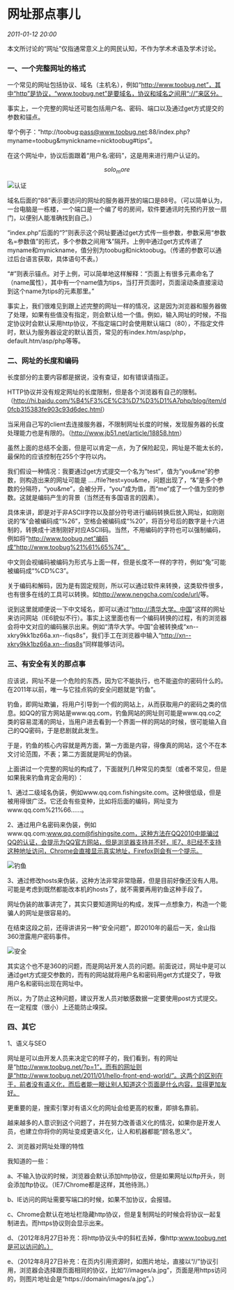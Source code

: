 # 网址那点事儿
_2011-01-12 20:00_

本文所讨论的“网址”仅指通常意义上的网民认知，不作为学术术语及学术讨论。

### 一、一个完整网址的格式

一个常见的网址包括协议、域名（主机名），例如“http://www.toobug.net”，其中“http”是协议，“www.toobug.net”是要域名，协议和域名之间用“://”来区分。

事实上，一个完整的网址还可能包括用户名、密码、端口以及通过get方式提交的参数和锚点。

举个例子：“http://toobug:pass@www.toobug.net:88/index.php?myname=toobug&mynickname=nicktoobug#tips”。

在这个网址中，协议后面跟着“用户名:密码”，这是用来进行用户认证的。

$$solo_more$$

![认证](../images/something_about_url_1.jpg)

域名后面的“88”表示要访问的网址的服务器开放的端口是88号。（可以简单认为，一台电脑是一栋楼，一个端口是一个编了号的房间，软件要通讯时先预约开放一扇门，以便别人能准确找到自己。）

“index.php”后面的“?”则表示这个网址要通过get方式传一些参数，参数采用“参数名=参数值”的形式，多个参数之间用“&”隔开。上例中通过get方式传递了myname和mynickname，值分别为toobug和nicktoobug。（传递的参数可以通过后台语言获取，具体语句不表。）

“#”则表示锚点。对于上例，可以简单地这样解释：“页面上有很多元素命名了（name属性），其中有一个name值为tips，当打开页面时，页面滚动条直接滚动到这个name为tips的元素那里。”

事实上，我们很难见到跟上述完整的网址一样的情况，这是因为浏览器和服务器做了处理，如果有些值没有指定，则会默认给一个值。例如，输入网址的时候，不指定协议时会默认采用http协议，不指定端口时会使用默认端口（80），不指定文件时，默认为服务器设定的默认首页，常见的有index.htm/asp/php，default.htm/asp/php等等。

### 二、网址的长度和编码

长度部分的主要内容都是据说，没有查证，如有错误请指正。

HTTP协议并没有规定网址的长度限制，但是各个浏览器有自己的限制。（<http://hi.baidu.com/%B4%F3%CE%C3%D7%D3%D1%A7php/blog/item/d0fcb315383fe903c93d6dec.html>）

当采用自己写的client去连接服务器，不限制网址长度的时候，发现服务器的长度处理能力也是有限的。（<http://www.jb51.net/article/18858.htm>）

虽然上面的总结不全面，但是可以肯定一点，为了保险起见，网址是不能太长的，最保险的应该控制在255个字符以内。

我们假设一种情况：我要通过get方式提交一个名为“test”，值为“you&me”的参数，则构造出来的网址可能是 …./file?test=you&me，问题出现了，“&”是多个参数的分隔符，“you&me”，会被分开，“you”成为值，而“me”成了一个值为空的参数。这就是编码产生的背景（当然还有多国语言的因素）。

具体来讲，即是对于非ASCII字符以及部分符号进行编码转换后放入网址，如刚刚说的“&”会被编码成“%26”，空格会被编码成“%20”，将百分号后的数字是十六进制的，转换成十进制刚好对应ASCII码。当然，不用编码的字符也可以强制编码，例如将“http://www.toobug.net”编码成“http://www.toobug%21%61%65%74”。

中文则会视编码被编码为形式与上面一样，但是长度不一样的字符，例如“兔”可能被编码成“%CD%C3”。

关于编码和解码，因为是有固定规则，所以可以通过软件来转换，这类软件很多，也有很多在线的工具可以转换。如<http://www.nengcha.com/code/url/>等。

说到这里就顺便说一下中文域名，即可以通过“<http://清华大学。中国>”这样的网址来访问网站（IE6貌似不行）。事实上这里面也有一个编码转换的过程，有的浏览器会将中文对应的编码展示出来。例如“清华大学。中国”会被转换成“xn--xkry9kk1bz66a.xn--fiqs8s”，我们手工在浏览器中输入“<http://xn--xkry9kk1bz66a.xn--fiqs8s>”同样能够访问。

### 三、有安全有关的那点事

应该说，网址不是一个危险的东西，因为它不能执行，也不能盗你的密码什么的。在2011年以前，唯一与它挂点钩的安全问题就是“钓鱼”。

钓鱼，即网址欺骗，将用户引导到一个假的网站上，从而获取用户的密码之类的信息。如QQ的官方网站是www.qq.com，钓鱼网站的网址则可能是www.qq.co之类的容易混淆的网址，当用户进去看到一个界面一样的网站的时候，很可能输入自己的QQ密码，于是悲剧就此发生。

于是，钓鱼的核心内容就是两方面，第一方面是内容，得像真的网站，这个不在本文讨论范围，不表；第二方面就是网址的伪装。

上面讲过一个完整的网址的构成了，下面就列几种常见的类型（或者不常见，但是如果我来钓鱼肯定会用的）：

1、通过二级域名伪装，例如www.qq.com.fishingsite.com。这种很低级，但是被用得很广泛。它还会有些变种，比如将后面的编码，网址变为www.qq.com%21%66……。

2、通过用户名密码来伪装，例如www.qq.com:www.qq.com@fishingsite.com，这种方法在QQ2010中能骗过QQ的认证，会提示为QQ官方网站，但是浏览器支持并不好，IE7、8已经不支持这种地址访问，Chrome会直接显示真实地址，Firefox则会有一个提示。

![钓鱼](../images/something_about_url_2.jpg)

3、通过修改hosts来伪装，这种方法非常非常隐蔽，但是目前好像还没有人用。可能是考虑到既然都能改本机的hosts了，就不需要再用钓鱼这种手段了。

网址伪装的故事讲完了，其实只要知道网址的构成，发挥一点想象力，构造一个能骗人的网址是很容易的。

在结束这段之前，还得讲讲另一种“安全问题”，即2010年的最后一天，金山指360泄露用户密码事件。

![安全](../images/something_about_url_3.jpg)

其实这个也不是360的问题，而是网站开发人员的问题。前面说过，网址中是可以通过get方式提交参数的，而有的网站就将用户名和密码用get方式提交了，导致用户名和密码出现在网址中。

所以，为了防止这种问题，建议开发人员对敏感数据一定要使用post方式提交。在一定程度（很小）上还能防止嗅探。

### 四、其它

1、语义与SEO

网址是可以由开发人员来决定它的样子的，我们看到，有的网址是“http://www.toobug.net/?p=1”，而有的网址则是“http://www.toobug.net/2011/01/hello-front-end-world/”。这两个的区别在于，前者没有语义化，而后者能一眼让别人知道这个页面是什么内容，显得更加友好。

更重要的是，搜索引擎对有语义化的网址会给更高的权重，即排名靠前。

越来越多的人意识到这个问题了，并在努力改善语义化的情况，如果你是开发人员，也建立你将你的网址变成更语义化，让人和机器都能“顾名思义”。

2、浏览器对网址处理的特性

我知道的一些：

a、不输入协议的时候，浏览器会默认添加http协议，但是如果网址以ftp开头，则会添加ftp协议。（IE7/Chrome都是这样，其他待测。）

b、IE访问的网址需要写端口的时候，如果不加协议，会报错。

c、Chrome会默认在地址栏隐藏http协议，但是复制网址的时候会将协议一起复制进去。而https协议则会显示出来。

d、（2012年8月27日补充：将http协议头中的斜杠去掉，像http:www.toobug.net是可以访问的。）

e、（2012年8月27日补充：在页内引用资源时，如图片地址，直接以“//”协议引用，浏览器会选择跟页面相同的协议，比如“//images/a.jpg”，页面是用https访问的，则图片地址会是“https://domain/images/a.jpg”。）

